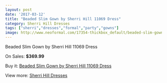 ```yaml
---
layout: post
date: '2017-03-12'
title: "Beaded Slim Gown by Sherri Hill 11069 Dress"
category: Sherri Hill Dresses
tags: ["sherri","dresses","formal","party","gowns"]
image: http://www.neoformal.com/17354-thickbox_default/beaded-slim-gown-by-sherri-hill-11069-dress.jpg
---
```

Beaded Slim Gown by Sherri Hill 11069 Dress

On Sales: **$369.99**
<a href="https://www.neoformal.com/en/sherri-hill-dresses-2014/5697-beaded-slim-gown-by-sherri-hill-11069-dress.html"><amp-img layout="responsive" width="600" height="600" src="//www.neoformal.com/17354-thickbox_default/beaded-slim-gown-by-sherri-hill-11069-dress.jpg" alt="Beaded Slim Gown by Sherri Hill 11069 Dress 0" /></a>
<a href="https://www.neoformal.com/en/sherri-hill-dresses-2014/5697-beaded-slim-gown-by-sherri-hill-11069-dress.html"><amp-img layout="responsive" width="600" height="600" src="//www.neoformal.com/17366-thickbox_default/beaded-slim-gown-by-sherri-hill-11069-dress.jpg" alt="Beaded Slim Gown by Sherri Hill 11069 Dress 1" /></a>
<a href="https://www.neoformal.com/en/sherri-hill-dresses-2014/5697-beaded-slim-gown-by-sherri-hill-11069-dress.html"><amp-img layout="responsive" width="600" height="600" src="//www.neoformal.com/17365-thickbox_default/beaded-slim-gown-by-sherri-hill-11069-dress.jpg" alt="Beaded Slim Gown by Sherri Hill 11069 Dress 2" /></a>
<a href="https://www.neoformal.com/en/sherri-hill-dresses-2014/5697-beaded-slim-gown-by-sherri-hill-11069-dress.html"><amp-img layout="responsive" width="600" height="600" src="//www.neoformal.com/17364-thickbox_default/beaded-slim-gown-by-sherri-hill-11069-dress.jpg" alt="Beaded Slim Gown by Sherri Hill 11069 Dress 3" /></a>
<a href="https://www.neoformal.com/en/sherri-hill-dresses-2014/5697-beaded-slim-gown-by-sherri-hill-11069-dress.html"><amp-img layout="responsive" width="600" height="600" src="//www.neoformal.com/17363-thickbox_default/beaded-slim-gown-by-sherri-hill-11069-dress.jpg" alt="Beaded Slim Gown by Sherri Hill 11069 Dress 4" /></a>
<a href="https://www.neoformal.com/en/sherri-hill-dresses-2014/5697-beaded-slim-gown-by-sherri-hill-11069-dress.html"><amp-img layout="responsive" width="600" height="600" src="//www.neoformal.com/17362-thickbox_default/beaded-slim-gown-by-sherri-hill-11069-dress.jpg" alt="Beaded Slim Gown by Sherri Hill 11069 Dress 5" /></a>
<a href="https://www.neoformal.com/en/sherri-hill-dresses-2014/5697-beaded-slim-gown-by-sherri-hill-11069-dress.html"><amp-img layout="responsive" width="600" height="600" src="//www.neoformal.com/17361-thickbox_default/beaded-slim-gown-by-sherri-hill-11069-dress.jpg" alt="Beaded Slim Gown by Sherri Hill 11069 Dress 6" /></a>
<a href="https://www.neoformal.com/en/sherri-hill-dresses-2014/5697-beaded-slim-gown-by-sherri-hill-11069-dress.html"><amp-img layout="responsive" width="600" height="600" src="//www.neoformal.com/17360-thickbox_default/beaded-slim-gown-by-sherri-hill-11069-dress.jpg" alt="Beaded Slim Gown by Sherri Hill 11069 Dress 7" /></a>
<a href="https://www.neoformal.com/en/sherri-hill-dresses-2014/5697-beaded-slim-gown-by-sherri-hill-11069-dress.html"><amp-img layout="responsive" width="600" height="600" src="//www.neoformal.com/17359-thickbox_default/beaded-slim-gown-by-sherri-hill-11069-dress.jpg" alt="Beaded Slim Gown by Sherri Hill 11069 Dress 8" /></a>
<a href="https://www.neoformal.com/en/sherri-hill-dresses-2014/5697-beaded-slim-gown-by-sherri-hill-11069-dress.html"><amp-img layout="responsive" width="600" height="600" src="//www.neoformal.com/17358-thickbox_default/beaded-slim-gown-by-sherri-hill-11069-dress.jpg" alt="Beaded Slim Gown by Sherri Hill 11069 Dress 9" /></a>
<a href="https://www.neoformal.com/en/sherri-hill-dresses-2014/5697-beaded-slim-gown-by-sherri-hill-11069-dress.html"><amp-img layout="responsive" width="600" height="600" src="//www.neoformal.com/17357-thickbox_default/beaded-slim-gown-by-sherri-hill-11069-dress.jpg" alt="Beaded Slim Gown by Sherri Hill 11069 Dress 10" /></a>
<a href="https://www.neoformal.com/en/sherri-hill-dresses-2014/5697-beaded-slim-gown-by-sherri-hill-11069-dress.html"><amp-img layout="responsive" width="600" height="600" src="//www.neoformal.com/17356-thickbox_default/beaded-slim-gown-by-sherri-hill-11069-dress.jpg" alt="Beaded Slim Gown by Sherri Hill 11069 Dress 11" /></a>
<a href="https://www.neoformal.com/en/sherri-hill-dresses-2014/5697-beaded-slim-gown-by-sherri-hill-11069-dress.html"><amp-img layout="responsive" width="600" height="600" src="//www.neoformal.com/17355-thickbox_default/beaded-slim-gown-by-sherri-hill-11069-dress.jpg" alt="Beaded Slim Gown by Sherri Hill 11069 Dress 12" /></a>

Buy it: [Beaded Slim Gown by Sherri Hill 11069 Dress](https://www.neoformal.com/en/sherri-hill-dresses-2014/5697-beaded-slim-gown-by-sherri-hill-11069-dress.html "Beaded Slim Gown by Sherri Hill 11069 Dress")

View more: [Sherri Hill Dresses](https://www.neoformal.com/en/73-sherri-hill-dresses-2014 "Sherri Hill Dresses")